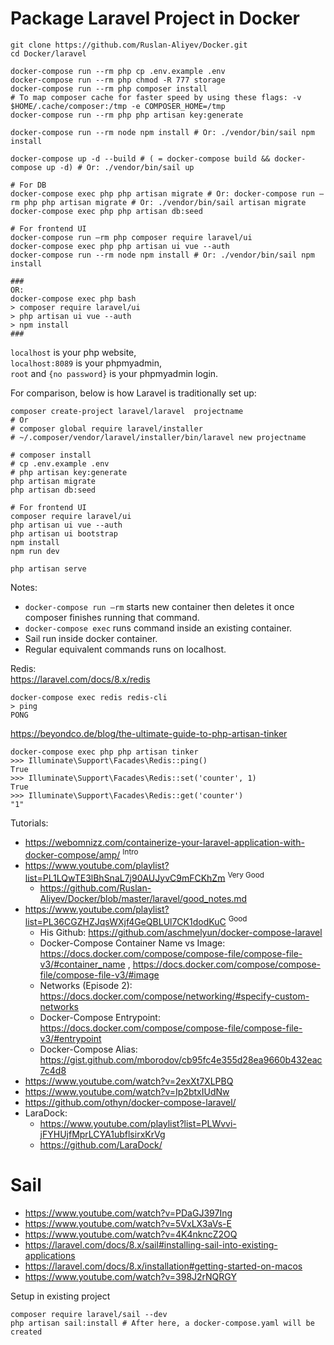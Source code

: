 
# Package Laravel Project in Docker

```
git clone https://github.com/Ruslan-Aliyev/Docker.git
cd Docker/laravel

docker-compose run --rm php cp .env.example .env
docker-compose run --rm php chmod -R 777 storage
docker-compose run --rm php composer install 
# To map composer cache for faster speed by using these flags: -v $HOME/.cache/composer:/tmp -e COMPOSER_HOME=/tmp
docker-compose run --rm php php artisan key:generate

docker-compose run --rm node npm install # Or: ./vendor/bin/sail npm install

docker-compose up -d --build # ( = docker-compose build && docker-compose up -d) # Or: ./vendor/bin/sail up

# For DB
docker-compose exec php php artisan migrate # Or: docker-compose run —rm php php artisan migrate # Or: ./vendor/bin/sail artisan migrate
docker-compose exec php php artisan db:seed

# For frontend UI
docker-compose run —rm php composer require laravel/ui
docker-compose exec php php artisan ui vue --auth
docker-compose run --rm node npm install # Or: ./vendor/bin/sail npm install

###
OR:
docker-compose exec php bash
> composer require laravel/ui
> php artisan ui vue --auth  
> npm install
###

```

`localhost` is your php website,  
`localhost:8089` is your phpmyadmin,   
`root` and `{no password}` is your phpmyadmin login.

For comparison, below is how Laravel is traditionally set up:
```
composer create-project laravel/laravel  projectname
# Or 
# composer global require laravel/installer
# ~/.composer/vendor/laravel/installer/bin/laravel new projectname

# composer install
# cp .env.example .env
# php artisan key:generate
php artisan migrate
php artisan db:seed

# For frontend UI
composer require laravel/ui
php artisan ui vue --auth  
php artisan ui bootstrap
npm install
npm run dev

php artisan serve
```

Notes:
- `docker-compose run —rm` starts new container then deletes it once composer finishes running that command.
- `docker-compose exec` runs command inside an existing container.
- Sail run inside docker container.
- Regular equivalent commands runs on localhost.

Redis:  
https://laravel.com/docs/8.x/redis  
```
docker-compose exec redis redis-cli
> ping
PONG
```
https://beyondco.de/blog/the-ultimate-guide-to-php-artisan-tinker  
```
docker-compose exec php php artisan tinker
>>> Illuminate\Support\Facades\Redis::ping()
True
>>> Illuminate\Support\Facades\Redis::set('counter', 1)
True
>>> Illuminate\Support\Facades\Redis::get('counter')
"1"
```

Tutorials:
- https://webomnizz.com/containerize-your-laravel-application-with-docker-compose/amp/ <sup>Intro</sup>
- https://www.youtube.com/playlist?list=PL1LQwTE3lBhSnaL7j90AUJyvC9mFCKhZm <sup>Very Good</sup>
	- https://github.com/Ruslan-Aliyev/Docker/blob/master/laravel/good_notes.md
- https://www.youtube.com/playlist?list=PL36CGZHZJqsWXjf4GeQBLUl7CK1dodKuC <sup>Good</sup>
	- His Github: https://github.com/aschmelyun/docker-compose-laravel
	- Docker-Compose Container Name vs Image: https://docs.docker.com/compose/compose-file/compose-file-v3/#container_name , https://docs.docker.com/compose/compose-file/compose-file-v3/#image
	- Networks (Episode 2): https://docs.docker.com/compose/networking/#specify-custom-networks
	- Docker-Compose Entrypoint: https://docs.docker.com/compose/compose-file/compose-file-v3/#entrypoint
	- Docker-Compose Alias: https://gist.github.com/mborodov/cb95fc4e355d28ea9660b432eac7c4d8
- https://www.youtube.com/watch?v=2exXt7XLPBQ
- https://www.youtube.com/watch?v=Ip2btxIUdNw
- https://github.com/othyn/docker-compose-laravel/
- LaraDock: 
	- https://www.youtube.com/playlist?list=PLWvvi-jFYHUjfMprLCYA1ubflsirxKrVg
	- https://github.com/LaraDock/

# Sail

- https://www.youtube.com/watch?v=PDaGJ397Ing
- https://www.youtube.com/watch?v=5VxLX3aVs-E
- https://www.youtube.com/watch?v=4K4nkncZ2OQ
- https://laravel.com/docs/8.x/sail#installing-sail-into-existing-applications
- https://laravel.com/docs/8.x/installation#getting-started-on-macos
- https://www.youtube.com/watch?v=398J2rNQRGY

Setup in existing project
```
composer require laravel/sail --dev
php artisan sail:install # After here, a docker-compose.yaml will be created
```